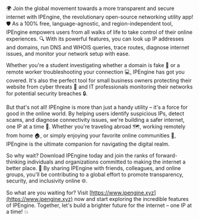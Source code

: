 🌍 Join the global movement towards a more transparent and secure internet with IPEngine, the revolutionary open-source networking utility app! 🛡️ As a 100% free, language-agnostic, and region-independent tool, IPEngine empowers users from all walks of life to take control of their online experiences. 🔍 With its powerful features, you can look up IP addresses and domains, run DNS and WHOIS queries, trace routes, diagnose internet issues, and monitor your network setup with ease.

Whether you're a student investigating whether a domain is fake 🤔 or a remote worker troubleshooting your connection 💻, IPEngine has got you covered. It's also the perfect tool for small business owners protecting their website from cyber threats 🚀 and IT professionals monitoring their networks for potential security breaches 🔒.

But that's not all! IPEngine is more than just a handy utility – it's a force for good in the online world. By helping users identify suspicious IPs, detect scams, and diagnose connectivity issues, we're building a safer internet, one IP at a time 💪. Whether you're traveling abroad 🗺️, working remotely from home 🏠, or simply enjoying your favorite online communities 👥, IPEngine is the ultimate companion for navigating the digital realm.

So why wait? Download IPEngine today and join the ranks of forward-thinking individuals and organizations committed to making the internet a better place. 💫 By sharing IPEngine with friends, colleagues, and online groups, you'll be contributing to a global effort to promote transparency, security, and inclusivity online 🌐.

So what are you waiting for? Visit [https://www.ipengine.xyz](https://www.ipengine.xyz) now and start exploring the incredible features of IPEngine. Together, let's build a brighter future for the internet – one IP at a time! 💥